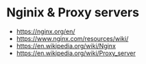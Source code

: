 # Nginix & Proxy servers

- https://nginx.org/en/
- https://www.nginx.com/resources/wiki/
- https://en.wikipedia.org/wiki/Nginx
- https://en.wikipedia.org/wiki/Proxy_server
